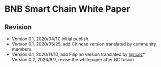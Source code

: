 # BNB Smart Chain White Paper

## Revision

* Version 0.1, 2020/04/17, initial publish.
* Version 0.1, 2020/05/25, add Chinese version translated by community members.
* Version 0.1, 2020/11/10, add Filipino version translated by [@ricoz](https://github.com/ricoz)* Version 0.2, 2024/8/7, revise the whitepaper after BC fusion
